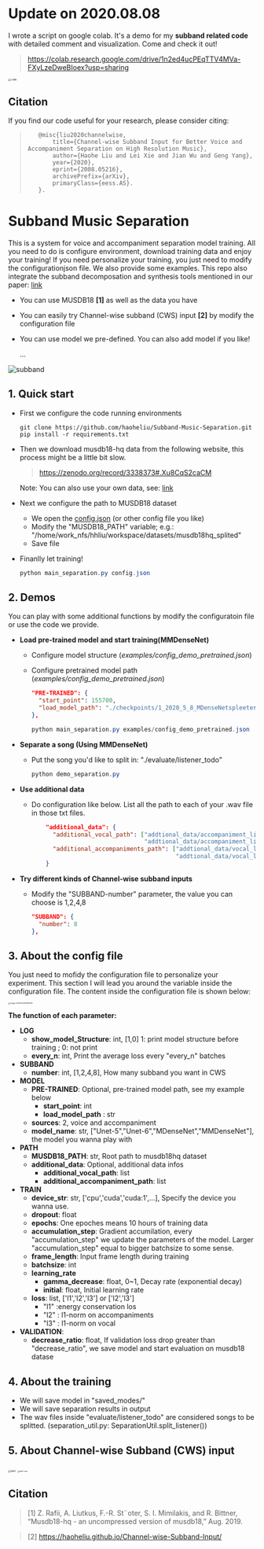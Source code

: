 # Update on 2020.08.08
I wrote a script on google colab. It's a demo for my **subband related code** with detailed comment and visualization. Come and check it out!

> https://colab.research.google.com/drive/1n2ed4ucPEqTTV4MVa-FXyLzeDweBIoex?usp=sharing

<img src="./pics/colab.png" alt="colab" style="zoom:33%;" />

## Citation

If you find our code useful for your research, please consider citing:

>        @misc{liu2020channelwise,  
>            title={Channel-wise Subband Input for Better Voice and Accompaniment Separation on High Resolution Music},  
>            author={Haohe Liu and Lei Xie and Jian Wu and Geng Yang},  
>            year={2020},  
>            eprint={2008.05216},  
>            archivePrefix={arXiv},  
>            primaryClass={eess.AS}. 
>        }. 


# Subband Music Separation

This is a system for voice and accompaniment separation model training. All you need to do is configure environment, download training data and enjoy your training! If you need personalize your training, you just need to modify the configurationjson file. We also provide some examples. This repo also integrate the subband decomposation and synthesis tools mentioned in our paper: [link](https://arxiv.org/abs/2008.05216) 

- You can use MUSDB18 **[1]** as well as the data you have

- You can easily try  Channel-wise subband (CWS) input **[2]** by modify the configuration file

- You can use model we pre-defined. You can also add model if you like!

  ...

![subband](./pics/subband.png)

## 1. Quick start

- First we configure the code running environments

  ```shell
  git clone https://github.com/haoheliu/Subband-Music-Separation.git
  pip install -r requirements.txt
  ```

- Then we download musdb18-hq data from the following website, this process might be a little bit slow.

  >  https://zenodo.org/record/3338373#.Xu8CqS2caCM

  Note: You can also use your own data, see: [link](#additional-data)

- Next we configure the path to MUSDB18 dataset

  - We open the [config.json](#Config) (or other config file you like)
  - Modify the "MUSDB18_PATH" variable; e.g.: "/home/work_nfs/hhliu/workspace/datasets/musdb18hq_splited"
  - Save file

- Finanlly let training! 

  ```java
  python main_separation.py config.json
  ```

  

## 2. Demos

You can play with some additional functions by modify the configuratoin file or use the code we provide. 

- **Load pre-trained model and start training(MMDenseNet)**

  - Configure model structure (*examples/config_demo_pretrained.json*)

  - Configure pretrained model path (*examples/config_demo_pretrained.json*)

    ```json
    "PRE-TRAINED": {
      "start_point": 155700,
      "load_model_path": "./checkpoints/1_2020_5_8_MDenseNetspleeter_sf0_l1_l2_l3__BD_False_lr001_bs16-1_fl1.5_ss4500.0_87lnu4fshift8flength32drop0.1split_bandTrue_8"
    },
    ```

    ```java
    python main_separation.py examples/config_demo_pretrained.json
    ```

    

- **Separate a song (Using MMDenseNet)**

  - Put the song you'd like to split in: "./evaluate/listener_todo"

    ```java
    python demo_separation.py
    ```

    

- <span id='additional-data'>**Use additional data**</span> 

  - Do configuration like below. List all the path to each of your .wav file in those txt files.

    ```json
        "additional_data": {
          "additional_vocal_path": ["addtional_data/accompaniment_list1.txt",
                                    "addtional_data/accompaniment_list2.txt"], 
          "additional_accompaniments_path": ["addtional_data/vocal_list1.txt",
                                             "addtional_data/vocal_list2.txt"] 
        }
    ```

- **Try different kinds of Channel-wise subband inputs**

  - Modify the "SUBBAND-number" parameter, the value you can choose is 1,2,4,8
  
    ```json
    "SUBBAND": {
      "number": 8 
    },
    ```

<h2 id="Config">3. About the config file</h2>

You just need to mofidy the configuration file to personalize your experiment. This section I will lead you around the variable inside the configuration file. The content inside the configuration file is shown below: 

<img src="./pics/json-struct.png" alt="image-20200704141619755" style="zoom:25%;" />

**The function of each parameter:** 

- **LOG**
  - **show_model_Structure**:  int, [1,0] 1: print model structure before training ; 0: not print
  - **every_n**: int, Print the average loss every "every_n" batches
- **SUBBAND**
  - **number**: int, [1,2,4,8], How many subband you want in CWS
- **MODEL**
  - **PRE-TRAINED**: Optional, pre-trained model path, see my example below
    - **start_point**: int
    - **load_model_path** : str
  - **sources**: 2, voice and accompaniment
  - **model_name**: str, ["Unet-5","Unet-6","MDenseNet","MMDenseNet"], the model you wanna play with
- **PATH**
  - **MUSDB18_PATH**: str, Root path to musdb18hq dataset
  - **additional_data**: Optional, additional data infos
    - **additional_vocal_path**: list
    - **additional_accompaniment_path**: list
- **TRAIN**
  - **device_str**: str, ['cpu','cuda','cuda:1',...], Specify the device you wanna use.
  - **dropout**: float
  - **epochs**: One epoches means 10 hours of training data
  - **accumulation_step**: Gradient accumilation, every "accumulation_step" we update the parameters of the model. Larger "accumulation_step" equal to bigger batchsize to some sense.
  - **frame_length**: Input frame length during training
  - **batchsize**: int
  - **learning_rate**
    - **gamma_decrease**: float, 0~1, Decay rate (exponential decay)
    - **initial**: float, Initial learning rate
  - **loss**: list,  ['l1','l2','l3'] or ['l2','l3']
    -  "l1" :energy conservation los
    - "l2" : l1-norm on accompaniments
    - "l3" : l1-norm on vocal 
- **VALIDATION**:
  - **decrease_ratio**: float,  If validation loss drop greater than "decrease_ratio", we save model and start evaluation on musdb18 datase

## 4. About the training 

- We will save model in "saved_modes/"
- We will save separation results in output 
- The wav files inside "evaluate/listener_todo" are considered songs to be splitted. (separation_util.py: SeparationUtil.split_listener())

## 5. About Channel-wise Subband (CWS) input

<img src="./pics/tab2.png" alt="tab2" style="zoom:33%;" />

<img src="./pics/tab3-sota.png" alt="tab3-sota" style="zoom:25%;" />



## Citation

>  [1] Z. Rafii, A. Liutkus, F.-R. St¨oter, S. I. Mimilakis, and R. Bittner, “Musdb18-hq - an uncompressed version of musdb18,” Aug. 2019.

> [2] https://haoheliu.github.io/Channel-wise-Subband-Input/
